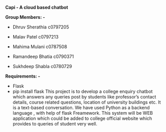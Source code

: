 **Capi - A cloud based chatbot**

**Group Members: -**

- Dhruv Sherathia c0797205

- Malav Patel c0797213

- Mahima Mulani c0787508

- Ramandeep Bhatia c0790371

- Sukhdeep Shabla c0780729


**Requirements: -**
- Flask
- pip install flask
This project is to develop a college enquiry chatbot which answers any queries post by students like professor’s contact details, course related questions, location of university buildings etc.
It is a text-based conversation.
We have used Python as a backend language , with help of flask Freamework.
This system will be WEB application which could be added to college official website which provides to queries of student very well.
